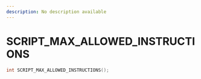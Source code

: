 ```yaml
---
description: No description available 
---
```


# SCRIPT_MAX_ALLOWED_INSTRUCTIONS

```cpp
int SCRIPT_MAX_ALLOWED_INSTRUCTIONS();
```